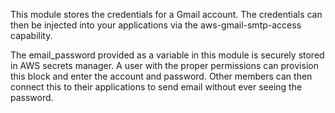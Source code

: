 This module stores the credentials for a Gmail account.
The credentials can then be injected into your applications via the aws-gmail-smtp-access capability.

The email_password provided as a variable in this module is securely stored in AWS secrets manager.
A user with the proper permissions can provision this block and enter the account and password.
Other members can then connect this to their applications to send email without ever seeing the password.
